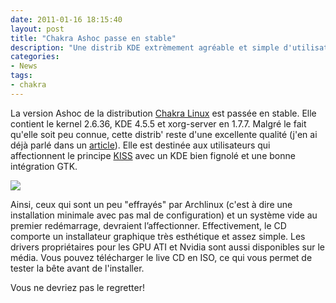 ```yaml
---
date: 2011-01-16 18:15:40
layout: post
title: "Chakra Ashoc passe en stable"
description: "Une distrib KDE extrèmement agréable et simple d'utilisation."
categories:
- News
tags:
- chakra
---
```


La version Ashoc de la distribution [Chakra Linux](http://chakra-project.org/news/index.php?/archives/138-Chakra-GNULinux-0.3.1-released.html) est passée en stable. Elle contient le kernel 2.6.36, KDE 4.5.5 et xorg-server en 1.7.7. Malgré le fait qu'elle soit peu connue, cette distrib' reste d'une excellente qualité (j'en ai déjà parlé dans un [article](http://linuxien.legtux.org/2011/01/archlinux-ma-distribution-pour-2011/)). Elle est destinée aux utilisateurs qui affectionnent le principe [KISS](http://en.wikipedia.org/wiki/KISS_principle) avec un KDE bien fignolé et une bonne intégration GTK.

<!-- more -->

<img class="imgcenter" src="http://linuxien.legtux.org/uploads/images/2011/01/chakra.jpg">

Ainsi, ceux qui sont un peu "effrayés" par Archlinux (c'est à dire une installation minimale avec pas mal de configuration) et un système vide au premier redémarrage, devraient l’affectionner. Effectivement, le CD comporte un installateur graphique très esthétique et assez simple. Les drivers propriétaires pour les GPU ATI et Nvidia sont aussi disponibles sur le média. Vous pouvez télécharger le live CD en ISO, ce qui vous permet de tester la bête avant de l'installer.

Vous ne devriez pas le regretter!
